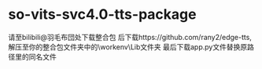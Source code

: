 # so-vits-svc4.0-tts-package
请至bilibili@羽毛布団处下载整合包
后下载https://github.com/rany2/edge-tts,解压至你的整合包文件夹中的\workenv\Lib文件夹
最后下载app.py文件替换原路径里的同名文件
